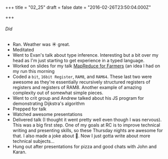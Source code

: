
+++
title = "02_25"
draft = false
date = "2016-02-26T23:50:04.000Z"

+++
###### Did
- Ran. Weather was ☀️ great.
- Meditated
- Went to Evan's talk about type inference. Interesting but a bit over my head as I'm just starting to get experience in a typed language.
- Worked on slides for my talk [MapReduce for Farmers](https://docs.google.com/presentation/d/1EK-1Rx7OsPNrNnhbgyE8tDTWUaP2doPA0gTV9AeLz5w/edit?usp=sharing)
(an idea I had on my run this morning
- Coded a `bit`, `16bit Register`, `RAM8`, and `RAM64`. These last two were awesome as they're essentially recursively structured registers of registers and registers of RAM8. Another example of amazing complexity out of somewhat simple pieces.
- Went to crit group and Andrew talked about his JS program for demonstrating Dijkstra's algorithm
- Prepped for talk
- Watched awesome presentations
- Delivered talk (I thought it went pretty well even though I was nervous). This was a big first step. One of my goals at RC is to improve technical writing and presenting skills, so these Thursday nights are awesome for that. I also made a joke about 💩. Now I just gotta write about more technical subjects...
- Hung out after presentations for pizza and good chats with John and Karan.
